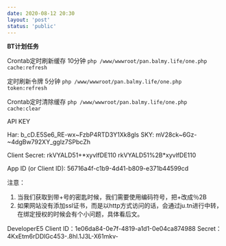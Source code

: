 ```yaml
---
date: 2020-08-12 20:30
layout: 'post'
status: 'public'
---
```


**BT计划任务**

Crontab定时刷新缓存 10分钟
`php /www/wwwroot/pan.balmy.life/one.php cache:refresh`

定时刷新令牌 5分钟
`php /www/wwwroot/pan.balmy.life/one.php token:refresh`

Crontab定时清除缓存
`php /www/wwwroot/pan.balmy.life/one.php cache:clear`



API KEY

Har:		b_cD.E5Se6_RE-wx~FzbP4RTD3Y1Xk8gls
SKY:		mV28ck~6Gz-~4dgBw792XY_gglz7SPbcZh


Client Secret:
rkVYALD51+$*$xyvlfDE110
rkVYALD51%2B$*$xyvlfDE110

App ID (or Client ID):
56716a4f-c1b9-4d41-b809-e371b44599cd

注意：
1. 当我们获取到带+号的密匙时候，我们需要使用编码符号，把+改成％2B
2. 如果网站没有添加ssl证书，而是以http方式访问的话，会通过ju.tn进行中转，在绑定授权的时候会有个小问题，具体看后文。


DeveloperE5
Client ID：1e06da84-0e7f-4819-a1d1-0e04ca874988
Secret：	 4KxEtm6rDDlGc453-.8hI.1J3L-X61mkv-
